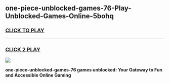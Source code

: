 
## one-piece-unblocked-games-76-Play-Unblocked-Games-Online-5bohq
<h3>
<a href="https://premium76.site?title=one-piece-unblocked-games-76&ref=25A">CLICK TO PLAY</a></h3>
<hr>

<h3>
<a href="https://premium76.site?title=one-piece-unblocked-games-76&ref=25A">CLICK 2 PLAY</a>
  
</h3>

<a href="https://premium76.site?title=one-piece-unblocked-games-76&ref=25A"><img src="https://clearcache.store/games.png"></a>


**one-piece-unblocked-games-76 games unblocked: Your Gateway to Fun and Accessible Online Gaming**
